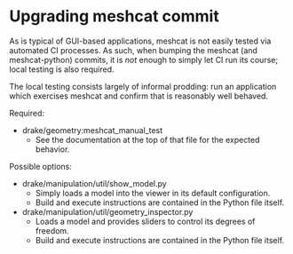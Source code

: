 # Upgrading meshcat commit

As is typical of GUI-based applications, meshcat is not easily tested via
automated CI processes. As such, when bumping the meshcat (and meshcat-python)
commits, it is _not_ enough to simply let CI run its course; local testing
is also required.

The local testing consists largely of informal prodding: run an application
which exercises meshcat and confirm that is reasonably well behaved.

Required:
  - drake/geometry:meshcat_manual_test
    - See the documentation at the top of that file for the expected behavior.

Possible options:

  - drake/manipulation/util/show_model.py
    - Simply loads a model into the viewer in its default configuration.
    - Build and execute instructions are contained in the Python file itself.
  - drake/manipulation/util/geometry_inspector.py
    - Loads a model and provides sliders to control its degrees of freedom.
    - Build and execute instructions are contained in the Python file itself.
